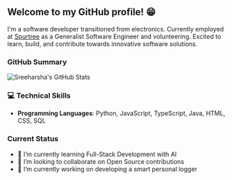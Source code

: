 ## Welcome to my GitHub profile! 😁
I'm a software developer transitioned from electronics. Currently employed at [Spurtree](https://www.spurtreetech.com) as a Generalist Software Engineer and volunteering. Excited to learn, build, and contribute towards innovative software solutions.

<!-- Check out my repositories to see some of my latest projects. -->

### GitHub Summary
![Sreeharsha's GitHub Stats](https://github-readme-stats.vercel.app/api?username=sreeharsha-rav&show_icons=true&theme=transparent)

### 💻 Technical Skills
- **Programming Languages**: Python, JavaScript, TypeScript, Java, HTML, CSS, SQL

### Current Status
- 🌱 I’m currently learning Full-Stack Development with AI
- 👯 I’m looking to collaborate on Open Source contributions
- 🔭 I’m currently working on developing a smart personal logger
<!--
**Sreeharsha98/Sreeharsha98** is a ✨ _special_ ✨ repository because its `README.md` (this file) appears on your GitHub profile.

Here are some ideas to get you started:

- 🔭 I’m currently working on ...
- 🌱 I’m currently learning ...
- 👯 I’m looking to collaborate on ...
- 🤔 I’m looking for help with ...
- 💬 Ask me about ...
- 📫 How to reach me: ...
- 😄 Pronouns: ...
- ⚡ Fun fact: ...
-->
